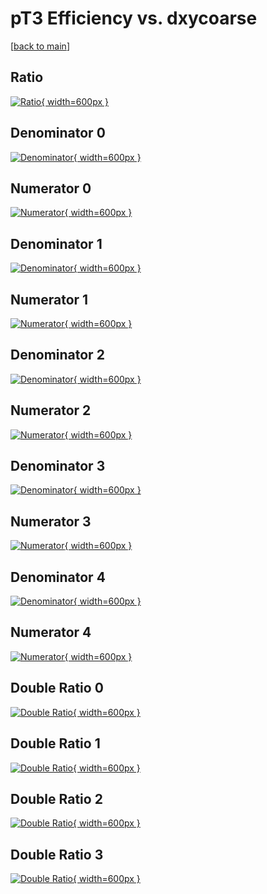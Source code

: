 # pT3 Efficiency vs. dxycoarse

[[back to main](./)]



## Ratio

[![Ratio](../mtv/var/pT3_xtr_11_0_eff_dxycoarse.png){ width=600px }](../mtv/var/pT3_xtr_11_0_eff_dxycoarse.pdf)

## Denominator 0

[![Denominator](../mtv/den/pT3_xtr_11_0_eff_dxycoarse_den0.png){ width=600px }](../mtv/den/pT3_xtr_11_0_eff_dxycoarse_den0.pdf)

## Numerator 0

[![Numerator](../mtv/num/pT3_xtr_11_0_eff_dxycoarse_num0.png){ width=600px }](../mtv/num/pT3_xtr_11_0_eff_dxycoarse_num0.pdf)

## Denominator 1

[![Denominator](../mtv/den/pT3_xtr_11_0_eff_dxycoarse_den1.png){ width=600px }](../mtv/den/pT3_xtr_11_0_eff_dxycoarse_den1.pdf)

## Numerator 1

[![Numerator](../mtv/num/pT3_xtr_11_0_eff_dxycoarse_num1.png){ width=600px }](../mtv/num/pT3_xtr_11_0_eff_dxycoarse_num1.pdf)

## Denominator 2

[![Denominator](../mtv/den/pT3_xtr_11_0_eff_dxycoarse_den2.png){ width=600px }](../mtv/den/pT3_xtr_11_0_eff_dxycoarse_den2.pdf)

## Numerator 2

[![Numerator](../mtv/num/pT3_xtr_11_0_eff_dxycoarse_num2.png){ width=600px }](../mtv/num/pT3_xtr_11_0_eff_dxycoarse_num2.pdf)

## Denominator 3

[![Denominator](../mtv/den/pT3_xtr_11_0_eff_dxycoarse_den3.png){ width=600px }](../mtv/den/pT3_xtr_11_0_eff_dxycoarse_den3.pdf)

## Numerator 3

[![Numerator](../mtv/num/pT3_xtr_11_0_eff_dxycoarse_num3.png){ width=600px }](../mtv/num/pT3_xtr_11_0_eff_dxycoarse_num3.pdf)

## Denominator 4

[![Denominator](../mtv/den/pT3_xtr_11_0_eff_dxycoarse_den4.png){ width=600px }](../mtv/den/pT3_xtr_11_0_eff_dxycoarse_den4.pdf)

## Numerator 4

[![Numerator](../mtv/num/pT3_xtr_11_0_eff_dxycoarse_num4.png){ width=600px }](../mtv/num/pT3_xtr_11_0_eff_dxycoarse_num4.pdf)

## Double Ratio 0

[![Double Ratio](../mtv/ratio/pT3_xtr_11_0_eff_dxycoarse_ratio0.png){ width=600px }](../mtv/ratio/pT3_xtr_11_0_eff_dxycoarse_ratio0.pdf)

## Double Ratio 1

[![Double Ratio](../mtv/ratio/pT3_xtr_11_0_eff_dxycoarse_ratio1.png){ width=600px }](../mtv/ratio/pT3_xtr_11_0_eff_dxycoarse_ratio1.pdf)

## Double Ratio 2

[![Double Ratio](../mtv/ratio/pT3_xtr_11_0_eff_dxycoarse_ratio2.png){ width=600px }](../mtv/ratio/pT3_xtr_11_0_eff_dxycoarse_ratio2.pdf)

## Double Ratio 3

[![Double Ratio](../mtv/ratio/pT3_xtr_11_0_eff_dxycoarse_ratio3.png){ width=600px }](../mtv/ratio/pT3_xtr_11_0_eff_dxycoarse_ratio3.pdf)


